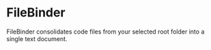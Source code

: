 # FileBinder
FileBinder consolidates code files from your selected root folder into a single text document.
